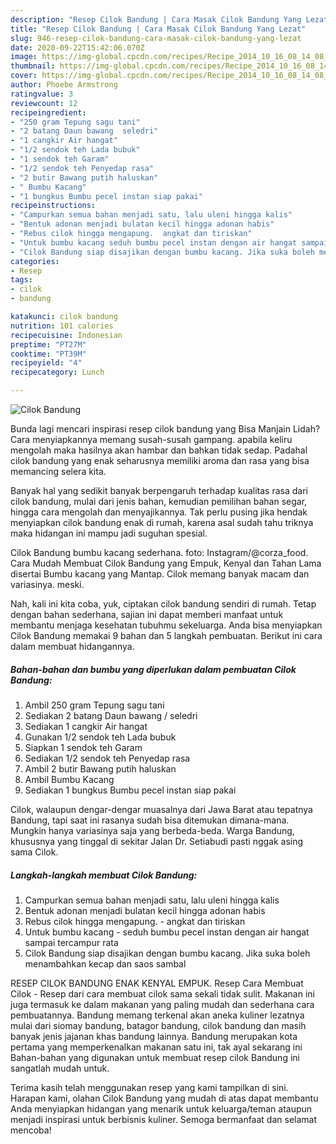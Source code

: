 ```yaml
---
description: "Resep Cilok Bandung | Cara Masak Cilok Bandung Yang Lezat"
title: "Resep Cilok Bandung | Cara Masak Cilok Bandung Yang Lezat"
slug: 946-resep-cilok-bandung-cara-masak-cilok-bandung-yang-lezat
date: 2020-09-22T15:42:06.070Z
image: https://img-global.cpcdn.com/recipes/Recipe_2014_10_16_08_14_08_634_55e807f95ca5e777eae5/751x532cq70/cilok-bandung-foto-resep-utama.jpg
thumbnail: https://img-global.cpcdn.com/recipes/Recipe_2014_10_16_08_14_08_634_55e807f95ca5e777eae5/751x532cq70/cilok-bandung-foto-resep-utama.jpg
cover: https://img-global.cpcdn.com/recipes/Recipe_2014_10_16_08_14_08_634_55e807f95ca5e777eae5/751x532cq70/cilok-bandung-foto-resep-utama.jpg
author: Phoebe Armstrong
ratingvalue: 3
reviewcount: 12
recipeingredient:
- "250 gram Tepung sagu tani"
- "2 batang Daun bawang  seledri"
- "1 cangkir Air hangat"
- "1/2 sendok teh Lada bubuk"
- "1 sendok teh Garam"
- "1/2 sendok teh Penyedap rasa"
- "2 butir Bawang putih haluskan"
- " Bumbu Kacang"
- "1 bungkus Bumbu pecel instan siap pakai"
recipeinstructions:
- "Campurkan semua bahan menjadi satu, lalu uleni hingga kalis"
- "Bentuk adonan menjadi bulatan kecil hingga adonan habis"
- "Rebus cilok hingga mengapung.  angkat dan tiriskan"
- "Untuk bumbu kacang seduh bumbu pecel instan dengan air hangat sampai tercampur rata"
- "Cilok Bandung siap disajikan dengan bumbu kacang. Jika suka boleh menambahkan kecap dan saos sambal"
categories:
- Resep
tags:
- cilok
- bandung

katakunci: cilok bandung 
nutrition: 101 calories
recipecuisine: Indonesian
preptime: "PT27M"
cooktime: "PT39M"
recipeyield: "4"
recipecategory: Lunch

---
```



![Cilok Bandung](https://img-global.cpcdn.com/recipes/Recipe_2014_10_16_08_14_08_634_55e807f95ca5e777eae5/751x532cq70/cilok-bandung-foto-resep-utama.jpg)

Bunda lagi mencari inspirasi resep cilok bandung yang Bisa Manjain Lidah? Cara menyiapkannya memang susah-susah gampang. apabila keliru mengolah maka hasilnya akan hambar dan bahkan tidak sedap. Padahal cilok bandung yang enak seharusnya memiliki aroma dan rasa yang bisa memancing selera kita.

Banyak hal yang sedikit banyak berpengaruh terhadap kualitas rasa dari cilok bandung, mulai dari jenis bahan, kemudian pemilihan bahan segar, hingga cara mengolah dan menyajikannya. Tak perlu pusing jika hendak menyiapkan cilok bandung enak di rumah, karena asal sudah tahu triknya maka hidangan ini mampu jadi suguhan spesial.

Cilok Bandung bumbu kacang sederhana. foto: Instagram/@corza_food. Cara Mudah Membuat Cilok Bandung yang Empuk, Kenyal dan Tahan Lama disertai Bumbu kacang yang Mantap. Cilok memang banyak macam dan variasinya. meski.


Nah, kali ini kita coba, yuk, ciptakan cilok bandung sendiri di rumah. Tetap dengan bahan sederhana, sajian ini dapat memberi manfaat untuk membantu menjaga kesehatan tubuhmu sekeluarga. Anda bisa menyiapkan Cilok Bandung memakai 9 bahan dan 5 langkah pembuatan. Berikut ini cara dalam membuat hidangannya.

<!--inarticleads1-->

##### Bahan-bahan dan bumbu yang diperlukan dalam pembuatan Cilok Bandung:

1. Ambil 250 gram Tepung sagu tani
1. Sediakan 2 batang Daun bawang / seledri
1. Sediakan 1 cangkir Air hangat
1. Gunakan 1/2 sendok teh Lada bubuk
1. Siapkan 1 sendok teh Garam
1. Sediakan 1/2 sendok teh Penyedap rasa
1. Ambil 2 butir Bawang putih haluskan
1. Ambil  Bumbu Kacang
1. Sediakan 1 bungkus Bumbu pecel instan siap pakai


Cilok, walaupun dengar-dengar muasalnya dari Jawa Barat atau tepatnya Bandung, tapi saat ini rasanya sudah bisa ditemukan dimana-mana. Mungkin hanya variasinya saja yang berbeda-beda. Warga Bandung, khususnya yang tinggal di sekitar Jalan Dr. Setiabudi pasti nggak asing sama Cilok. 

<!--inarticleads2-->

##### Langkah-langkah membuat Cilok Bandung:

1. Campurkan semua bahan menjadi satu, lalu uleni hingga kalis
1. Bentuk adonan menjadi bulatan kecil hingga adonan habis
1. Rebus cilok hingga mengapung.  - angkat dan tiriskan
1. Untuk bumbu kacang - seduh bumbu pecel instan dengan air hangat sampai tercampur rata
1. Cilok Bandung siap disajikan dengan bumbu kacang. Jika suka boleh menambahkan kecap dan saos sambal


RESEP CILOK BANDUNG ENAK KENYAL EMPUK. Resep Cara Membuat Cilok - Resep dari cara membuat cilok sama sekali tidak sulit. Makanan ini juga termasuk ke dalam makanan yang paling mudah dan sederhana cara pembuatannya. Bandung memang terkenal akan aneka kuliner lezatnya mulai dari siomay bandung, batagor bandung, cilok bandung dan masih banyak jenis jajanan khas bandung lainnya. Bandung merupakan kota pertama yang memperkenalkan makanan satu ini, tak ayal sekarang ini Bahan-bahan yang digunakan untuk membuat resep cilok Bandung ini sangatlah mudah untuk. 

Terima kasih telah menggunakan resep yang kami tampilkan di sini. Harapan kami, olahan Cilok Bandung yang mudah di atas dapat membantu Anda menyiapkan hidangan yang menarik untuk keluarga/teman ataupun menjadi inspirasi untuk berbisnis kuliner. Semoga bermanfaat dan selamat mencoba!
